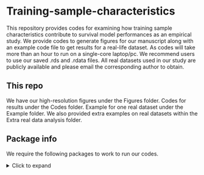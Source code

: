 # Training-sample-characteristics

This repository provides codes for examining how training sample characteristics contribute to survival model performances as an empirical study. We provide codes to generate figures for our manuscript along with an example code file to get results for a real-life dataset. As codes will take more than an hour to run on a single-core laptop/pc. We recommend users to use our saved .rds and .rdata files. All real datasets used in our study are publicly available and please email the corresponding author to obtain. 

## This repo 
We have our high-resolution figures under the Figures folder. Codes for results under the Codes folder. Example for one real dataset under the Example folder. We also provided extra examples on real datasets within the Extra real data analysis folder. 

## Package info
We require the following packages to work to run our codes.
<details>
<summary>Click to expand</summary>
  
```r
library(survAUC)
library(reshape2)
library(ggplot2)
library(readxl)
library(ggpubr)
library(dplyr)
library(tidyverse)
library(MASS)
library(survival)
library(DT)
library(EnvStats)
library(pbmcapply)
library(pec)
library(survivalROC)
library(survival)
library(survivalsvm)
library(survminer)
library(randomForestSRC)
library(glmnet)
library(rms)
library(penalized)
library(riskRegression)
library(pROC)
library(ROCR)
library(cvTools)
library(parallel)
library(MTLR)
library(hdnom)
library(Hmisc)
library(ggrepel)

```

